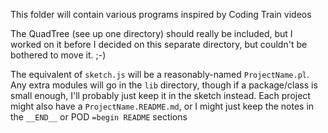This folder will contain various programs inspired by Coding Train videos

The QuadTree (see up one directory) should really be included, but I worked on it before I decided on this separate directory, but couldn't be bothered to move it. ;-)

The equivalent of `sketch.js` will be a reasonably-named `ProjectName.pl`.  Any extra modules will go in the `lib` directory, though if a package/class is small enough, I'll probably just keep it in the sketch instead.  Each project might also have a `ProjectName.README.md`, or I might just keep the notes in the `__END__` or POD `=begin README` sections

